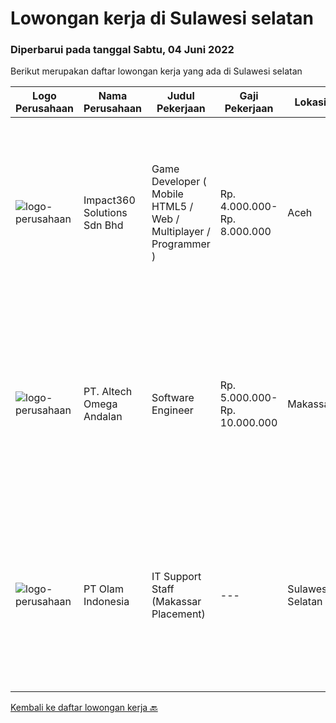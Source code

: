 
  # Lowongan kerja di Sulawesi selatan

  ### Diperbarui pada tanggal Sabtu, 04 Juni 2022

  Berikut merupakan daftar lowongan kerja yang ada di Sulawesi selatan

  |Logo Perusahaan | Nama Perusahaan | Judul Pekerjaan | Gaji Pekerjaan | Lokasi | Deskripsi | Tanggal diunggah | Pranala |
  | -------------- | --------------- | --------------- | --------- | --------- | -------------- | ------- | ----------- |
  |![logo-perusahaan](https://image-service-cdn.seek.com.au/f3e505b4d9da682a6f4f311bd59ccfe97c6d80cd/ee4dce1061f3f616224767ad58cb2fc751b8d2dc)|Impact360 Solutions Sdn Bhd|Game Developer ( Mobile HTML5 / Web / Multiplayer / Programmer )|Rp. 4.000.000-Rp. 8.000.000|Aceh|We are hiring remote HTML5 game developers from all parts of Indonesia. If you have real experience building HTML5 games or applications, you're...|Kamis, 02 Juni 2022|https://www.jobstreet.co.id/id/job/game-developer-mobile-html5-web-multiplayer-programmer-4973495/origin/my?token=0~b412a2c4-f124-456b-bd02-6010c5ccef46&sectionRank=1&jobId=jobstreet-my-job-4973495|
|![logo-perusahaan](https://image-service-cdn.seek.com.au/fed256614e30f8ce105096f2f56e6c8e4e36b945/ee4dce1061f3f616224767ad58cb2fc751b8d2dc)|PT. Altech Omega Andalan|Software Engineer|Rp. 5.000.000-Rp. 10.000.000|Makassar|Tanggung Jawab Kerja: Menganalisa, desain, develop dan implementasi teknologi pada beberapa platform sesuai dengan keinginan pelanggan Menjamin...|Rabu, 25 Mei 2022|https://www.jobstreet.co.id/id/job/software-engineer-3875629?token=0~b412a2c4-f124-456b-bd02-6010c5ccef46&sectionRank=2&jobId=jobstreet-id-job-3875629|
|![logo-perusahaan](https://image-service-cdn.seek.com.au/7668f8ba6f215857c6b491a199a2476689c52d6a/ee4dce1061f3f616224767ad58cb2fc751b8d2dc)|PT Olam Indonesia|IT Support Staff (Makassar Placement)|---|Sulawesi Selatan|About JIVAJIVA Indonesia is a group of Olam International, one of the largest agribusiness in the world. At Jiva Indonesia, we’re focused on solving...|Senin, 09 Mei 2022|https://www.jobstreet.co.id/id/job/it-support-staff-makassar-placement-3875166?token=0~b412a2c4-f124-456b-bd02-6010c5ccef46&sectionRank=3&jobId=jobstreet-id-job-3875166|


  [Kembali ke daftar lowongan kerja 🔙](../README.md#daftar-lowongan-kerja)
  